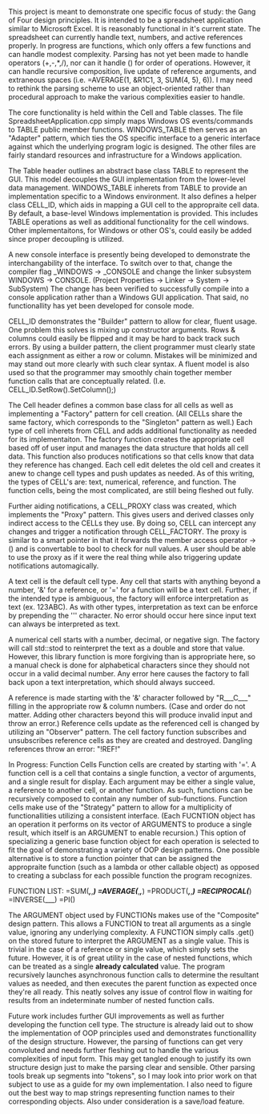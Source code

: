 This project is meant to demonstrate one specific focus of study: the Gang of Four design principles. It is intended to be a spreadsheet application similar to Microsoft Excel. It is reasonably functional in it's current state. The spreadsheet can currently handle text, numbers, and active references properly. In progress are functions, which only offers a few functions and can handle modest complexity. Parsing has not yet been made to handle operators (+,-,*,/), nor can it handle () for order of operations. However, it can handle recursive composition, live update of reference arguments, and extraneous spaces (i.e. =AVERAGE(1, &R1C1, 3, SUM(4, 5), 6)). I may need to rethink the parsing scheme to use an object-oriented rather than procedural approach to make the various complexities easier to handle.

The core functionality is held within the Cell and Table classes. The file SpreadsheetApplication.cpp simply maps Windows OS events/commands to TABLE public member functions. WINDOWS_TABLE then serves as an "Adapter" pattern, which ties the OS specific interface to a generic interface against which the underlying program logic is designed. The other files are fairly standard resources and infrastructure for a Windows application.

The Table header outlines an abstract base class TABLE to represent the GUI. This model decouples the GUI implementation from the lower-level data management. WINDOWS_TABLE inherets from TABLE to provide an implementation specific to a Windows environment. It also defines a helper class CELL_ID, which aids in mapping a GUI cell to the appropraite cell data. By default, a base-level Windows implementation is provided. This includes TABLE operations as well as additional functionality for the cell windows. Other implementaitons, for Windows or other OS's, could easily be added since proper decoupling is utilized.

A new console interface is presently being developed to demonstrate the interchangability of the interface. To switch over to that, change the compiler flag _WINDOWS -> _CONSOLE and change the linker subsystem WINDOWS -> CONSOLE. (Project  Properties -> Linker -> System -> SubSystem) The change has been verified to successfully compile into a console application rather than a Windows GUI application. That said, no functionallity has yet been developed for console mode.


CELL_ID demonstrates the "Builder" pattern to allow for clear, fluent usage. One problem this solves is mixing up constructor arguments. Rows & columns could easily be flipped and it may be hard to back track such errors. By using a builder pattern, the client programmer must clearly state each assignment as either a row or column. Mistakes will be minimized and may stand out more clearly with such clear syntax. A fluent model is also used so that the programmer may smoothly chain together member function calls that are conceptually related. (I.e. CELL_ID.SetRow().SetColumn();)

The Cell header defines a common base class for all cells as well as implementing a "Factory" pattern for cell creation. (All CELLs share the same factory, which corresponds to the "Singleton" pattern as well.) Each type of cell inherets from CELL and adds additional functionality as needed for its implementaiton. The factory function creates the appropriate cell based off of user input and manages the data structure that holds all cell data. This function also produces notifications so that cells know that data they reference has changed. Each cell edit deletes the old cell and creates it anew to change cell types and push updates as needed. As of this writing, the types of CELL's are: text, numerical, reference, and function. The function cells, being the most complicated, are still being fleshed out fully.

Further aiding notifications, a CELL_PROXY class was created, which implements the "Proxy" pattern. This gives users and derived classes only indirect access to the CELLs they use. By doing so, CELL can intercept any changes and trigger a notification through CELL_FACTORY. The proxy is similar to a smart pointer in that it forwards the member access operator ->() and is convertable to bool to check for null values. A user should be able to use the proxy as if it were the real thing while also triggering update notifications automagically.

A text cell is the default cell type. Any cell that starts with anything beyond a number, '&' for a reference, or '=' for a function will be a text cell. Further, if the intended type is ambiguous, the factory will enforce interpretation as text (ex. 123ABC). As with other types, interpretation as text can be enforce by prepending the ''' character. No error should occur here since input text can always be interpreted as text.

A numerical cell starts with a number, decimal, or negative sign. The factory will call std::stod to reinterpret the text as a double and store that value. However, this library function is more forgiving than is appropriate here, so a manual check is done for alphabetical characters since they should not occur in a valid decimal number. Any error here causes the factory to fall back upon a text interpretation, which should always succeed.

A reference is made starting with the '&' character followed by "R___C___" filling in the appropriate row & column numbers. (Case and order do not matter. Adding other characters beyond this will produce invalid input and throw an error.) Reference cells update as the referenced cell is changed by utilizing an "Observer" pattern. The cell factory function subscribes and unsubscribes reference cells as they are created and destroyed. Dangling references throw an error: "!REF!"

In Progress: Function Cells
Function cells are created by starting with '='. A function cell is a cell that contains a single function, a vector of arguments, and a single result for display. Each argument may be either a single value, a reference to another cell, or another function. As such, functions can be recursively composed to contain any number of sub-functions. Function cells make use of the "Strategy" pattern to allow for a multiplicity of functionallities utilizing a consistent interface. (Each FUCNTION object has an operation it performs on its vector of ARGUMENTS to produce a single result, which itself is an ARGUMENT to enable recursion.) This option of specializing a generic base function object for each operation is selected to fit the goal of demonstrating a variety of OOP design patterns. One possible alternative is to store a function pointer that can be assigned the appropraite function (such as a lambda or other callable object) as opposed to creating a subclass for each possible function the program recognizes.

FUNCTION LIST:
=SUM(___,___,___)
=AVERAGE(___,___,___)
=PRODUCT(___,___,___)
=RECIPROCAL(___)
=INVERSE(___)
=PI()

The ARGUMENT object used by FUNCTIONs makes use of the "Composite" design pattern. This allows a FUNCTION to treat all arguments as a single value, ignoring any underlying complexity. A FUNCTION simply calls .get() on the stored future to interpret the ARGUMENT as a single value. This is trivial in the case of a reference or single value, which simply sets the future. However, it is of great utility in the case of nested functions, which can be treated as a single **already calculated** value. The program recursively launches asynchronous function calls to determine the resultant values as needed, and then executes the parent function as expected once they're all ready. This neatly solves any issue of control flow in waiting for results from an indeterminate number of nested function calls.

Future work includes further GUI improvements as well as further developing the function cell type. The structure is already laid out to show the implementation of OOP principles used and demonstrates functionallity of the design structure. However, the parsing of functions can get very convoluted and needs further fleshing out to handle the various complexities of input form. This may get tangled enough to justify its own structure design just to make the parsing clear and sensible. Other parsing tools break up segments into "tokens", so I may look into prior work on that subject to use as a guide for my own implementation. I also need to figure out the best way to map strings representing function names to their corresponding objects. Also under consideration is a save/load feature.